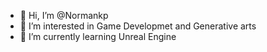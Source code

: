 - 👋 Hi, I’m @Normankp
- 👀 I’m interested in Game Developmet and Generative arts
- 🌱 I’m currently learning Unreal Engine

<!---
Normankp/Normankp is a ✨ special ✨ repository because its `README.md` (this file) appears on your GitHub profile.
You can click the Preview link to take a look at your changes.
--->
